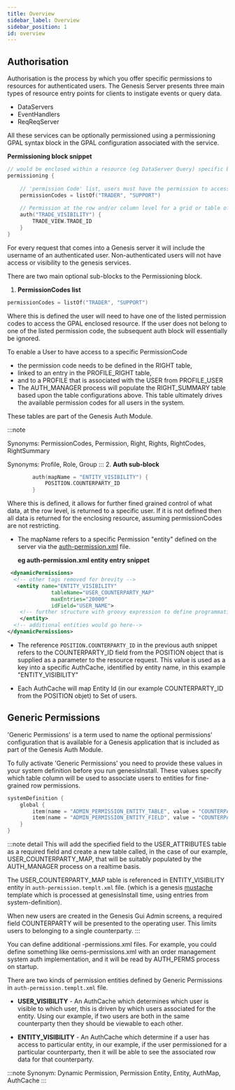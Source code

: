 ```yaml
---
title: Overview
sidebar_label: Overview
sidebar_position: 1
id: overview
---
```


## Authorisation
Authorisation is the process by which you offer specific permissions to resources for authenticated users. 
The Genesis Server presents three main types of resource entry points for clients to instigate events or query data.

- DataServers  
- EventHandlers  
- ReqReqServer

All these services can be optionally permissioned using a permissioning GPAL syntax block in the GPAL configuration associated with the service. 

**Permissioning block snippet**
```kotlin
// would be enclosed within a resource (eg DataServer Query) specific block
permissioning {
    
    // 'permission Code' list, users must have the permission to access the enclosing resource
    permissionCodes = listOf("TRADER", "SUPPORT")
    
    // Permission at the row and/or column level for a grid or table of data
    auth("TRADE_VISIBILITY") {
        TRADE_VIEW.TRADE_ID
    }
}
```

For every request that comes into a Genesis server it will include the username of an authenticated user. 
Non-authenticated users will not have access or visibility to the genesis services.

There are two main optional sub-blocks to the Permissioning block.

1. **PermissionCodes list**
```kotlin
permissionCodes = listOf("TRADER", "SUPPORT")
```

  Where this is defined the user will need to have one of the listed permission codes to access the GPAL enclosed resource. 
  If the user does not belong to one of the listed permission code, the subsequent auth block will essentially be ignored.

  To enable a User to have access to a specific PermissionCode

  - the permission code needs to be defined in the RIGHT table,
  - linked to an entry in the PROFILE_RIGHT table,
  - and to a PROFILE that is associated with the USER from PROFILE_USER
  - The AUTH_MANAGER process will populate the RIGHT_SUMMARY table based upon the table configurations above. This table ultimately drives the available permission codes for all users in the system. 
  
  These tables are part of the Genesis Auth Module.

:::note

  Synonyms: PermissionCodes, Permission, Right, Rights, RightCodes, RightSummary

  Synonyms: Profile, Role, Group
:::
2. **Auth sub-block**
 
```kotlin
        auth(mapName = "ENTITY_VISIBILITY") {
            POSITION.COUNTERPARTY_ID
        }
```

Where this is defined, it allows for further fined grained control of what data, at the row level, is returned to a specific user. 
If it is not defined then all data is returned for the enclosing resource, assuming permissionCodes are not restricting.

- The mapName refers to a specific Permission "entity" defined on the server via the [auth-permission.xml](/platform-reference/authentication-and-authorisation/authorisation#defining-a-permission-rule) file.

  **eg auth-permission.xml entity entry snippet**
```xml
 <dynamicPermissions>
  <!-- other tags removed for brevity -->
   <entity name="ENTITY_VISIBILITY"
              tableName="USER_COUNTERPARTY_MAP"
              maxEntries="20000"
              idField="USER_NAME">
    <!-- further structure with groovy expression to define programmatic control and define an AuthMap -->
    </entity>
  <!-- additional entities would go here-->
</dynamicPermissions>
```
- The reference ```POSITION.COUNTERPARTY_ID``` in the previous auth snippet refers to the COUNTERPARTY_ID field from the POSITION object that is supplied as a parameter to the resource request. 
This value is used as a key into a specific AuthCache, identified by entity name, in this example "ENTITY_VISIBILITY"

- Each AuthCache will map Entity Id (in our example COUNTERPARTY_ID from the POSITION objet)  to Set of users.

## Generic Permissions

'Generic Permissions' is a term used to name the optional permissions' configuration that is available for a Genesis application 
that is included as part of the Genesis Auth Module.

To fully activate 'Generic Permissions' you need to provide these values in your system definition before you run genesisInstall.
These values specify which table column will be used to associate users to entities for fine-grained row permissions.


```kotlin
systemDefinition {
    global {
        item(name = "ADMIN_PERMISSION_ENTITY_TABLE", value = "COUNTERPARTY")
        item(name = "ADMIN_PERMISSION_ENTITY_FIELD", value = "COUNTERPARTY_ID")
    }
}
```

:::note detail
This will add the specified field to the USER_ATTRIBUTES table as a required field and create a new table called, in the case of our example, USER_COUNTERPARTY_MAP,
that will be suitably populated by the AUTH_MANAGER process on a realtime basis. 

The USER_COUNTERPARTY_MAP table is referenced in ENTITY_VISIBILITY entity in ```auth-permission.templt.xml``` file. (which is a genesis [mustache](https://en.wikipedia.org/wiki/Mustache_(template_system))
template which is processed at genesisInstall time, using entries from system-definition).

When new users are created in the Genesis Gui Admin screens, a required field COUNTERPARTY will be presented to the operating user. This limits users to belonging to a single counterparty.
:::

You can define additional -permissions.xml files. For example, you could define something like oems-permissions.xml with 
an order management system auth implementation, and it will be read by AUTH_PERMS process on startup.

There are two kinds of permission entities defined by Generic Permissions in ```auth-permission.templt.xml``` file.

- **USER_VISIBILITY** - An AuthCache which determines which user is visible to which user, this is driven by which users associated for the entity. Using our example, if two users are both in the same counterparty then they should be viewable to each other.

- **ENTITY_VISIBILITY** - An AuthCache which determine if a user has access to particular entity, in our example, if the user permissioned for a particular counterparty, then it will be able to see the associated row data for that counterparty.


:::note
Synonym: Dynamic Permission, Permission Entity, Entity, AuthMap, AuthCache
:::